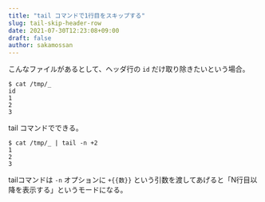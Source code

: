 ```yaml
---
title: "tail コマンドで1行目をスキップする"
slug: tail-skip-header-row
date: 2021-07-30T12:23:08+09:00
draft: false
author: sakamossan
---
```


こんなファイルがあるとして、ヘッダ行の `id` だけ取り除きたいという場合。

```console
$ cat /tmp/_
id
1
2
3
```

tail コマンドでできる。

```console
$ cat /tmp/_ | tail -n +2
1
2
3
```

tailコマンドは `-n` オプションに `+{{数}}` という引数を渡してあげると「N行目以降を表示する」というモードになる。
